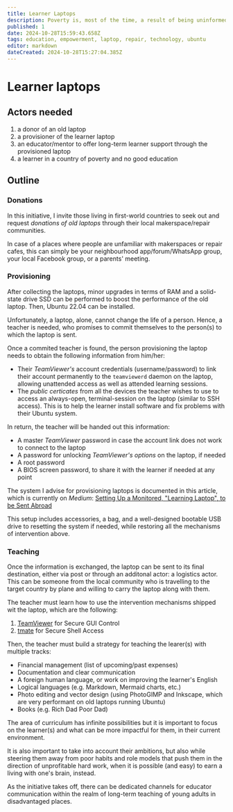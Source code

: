 ```yaml
---
title: Learner Laptops
description: Poverty is, most of the time, a result of being uninformed about the workings of the world, and the lack of education. Hence, the best thing we can do for someone is to give them a quality education. The most powerful learning tool, is a laptop.
published: 1
date: 2024-10-28T15:59:43.658Z
tags: education, empowerment, laptop, repair, technology, ubuntu
editor: markdown
dateCreated: 2024-10-28T15:27:04.385Z
---
```


# Learner laptops

## Actors needed

1. a donor of an old laptop
2. a provisioner of the learner laptop
3. an educator/mentor to offer long-term learner support through the provisioned laptop
4. a learner in a country of poverty and no good education

## Outline 

### Donations 

In this initiative, I invite those living in first-world countries to seek out and request *donations of old laptops* through their local makerspace/repair communities.

In case of a places where people are unfamiliar with makerspaces or repair cafes, this can simply be your neighbourhood app/forum/WhatsApp group, your local Facebook group, or a parents' meeting.

### Provisioning

After collecting the laptops, minor upgrades in terms of RAM and a solid-state drive SSD can be performed to boost the performance of the old laptop. Then, Ubuntu 22.04 can be installed.

Unfortunately, a laptop, alone, cannot change the life of a person. Hence, a teacher is needed, who promises to commit themselves to the person(s) to which the laptop is sent.

Once a commited teacher is found, the person provisioning the laptop needs to obtain the following information from him/her:
- Their *TeamViewer's* account credentials (username/password) to link their account permanently to the `teamviewerd` daemon on the laptop, allowing unattended access as well as attended learning sessions.
- The *public certicates* from all the devices the teacher wishes to use to access an always-open, terminal-session on the laptop (similar to SSH access). This is to help the learner install software and fix problems with their Ubuntu system.

In return, the teacher will be handed out this information:
- A master *TeamViewer* password in case the account link does not work to connect to the laptop
- A password for unlocking *TeamViewer's options* on the laptop, if needed
- A root password
- A BIOS screen password, to share it with the learner if needed at any point

The system I advise for provisioning laptops is documented in this article, which is currently on *Medium*:
[Setting Up a Monitored, "Learning Laptop", to be Sent Abroad](https://medium.com/@orwa.diraneyya/setting-up-a-monitored-learning-laptop-to-be-sent-abroad-73f232363e38)

This setup includes accessories, a bag, and a well-designed bootable USB drive to resetting the system if needed, while restoring all the mechanisms of intervention above.

### Teaching

Once the information is exchanged, the laptop can be sent to its final destination, either via post or through an additonal actor: a logistics actor. This can be someone from the local community who is travelling to the target country by plane and willing to carry the laptop along with them.

The teacher must learn how to use the intervention mechanisms shipped wit the laptop, which are the following:
1. [TeamViewer](https://www.teamviewer.com/) for Secure GUI Control
2. [tmate](https://tmate.io/) for Secure Shell Access

Then, the teacher must build a strategy for teaching the learer(s) with multiple tracks:
- Financial management (list of upcoming/past expenses)
- Documentation and clear communication
- A foreign human language, or work on improving the learner's English
- Logical languages (e.g. Markdown, Mermaid charts, etc.)
- Photo editing and vector design (using PhotoGIMP and Inkscape, which are very performant on old laptops running Ubuntu)
- Books (e.g. Rich Dad Poor Dad)

The area of curriculum has infinite possibilities but it is important to focus on the learner(s) and what can be more impactful for them, in their current environment.

It is also important to take into account their ambitions, but also while steering them away from poor habits and role models that push them in the direction of unprofitable hard work, when it is possible (and easy) to earn a living with one's brain, instead.

As the initiative takes off, there can be dedicated channels for educator communication within the realm of long-term teaching of young adults in disadvantaged places.

